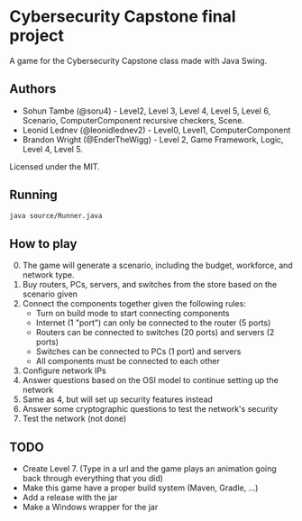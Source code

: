 # Cybersecurity Capstone final project

A game for the Cybersecurity Capstone class made with Java Swing.

## Authors

* Sohun Tambe (@soru4) - Level2, Level 3, Level 4, Level 5, Level 6, Scenario, ComputerComponent recursive checkers, Scene.
* Leonid Lednev (@leonidlednev2) - Level0, Level1, ComputerComponent
* Brandon Wright (@EnderTheWigg) - Level 2, Game Framework, Logic, Level 4, Level 5.

Licensed under the MIT.

## Running

```bash
java source/Runner.java
```

## How to play

0. The game will generate a scenario, including the budget, workforce, and network type.
1. Buy routers, PCs, servers, and switches from the store based on the scenario given
2. Connect the components together given the following rules:
   * Turn on build mode to start connecting components
   * Internet (1 "port") can only be connected to the router (5 ports)
   * Routers can be connected to switches (20 ports) and servers (2 ports)
   * Switches can be connected to PCs (1 port) and servers
   * All components must be connected to each other
3. Configure network IPs
4. Answer questions based on the OSI model to continue setting up the network
5. Same as 4, but will set up security features instead
6. Answer some cryptographic questions to test the network's security
7. Test the network (not done)

## TODO

* Create Level 7. (Type in a url and the game plays an animation going back through everything that you did)
* Make this game have a proper build system (Maven, Gradle, ...)
* Add a release with the jar
* Make a Windows wrapper for the jar
